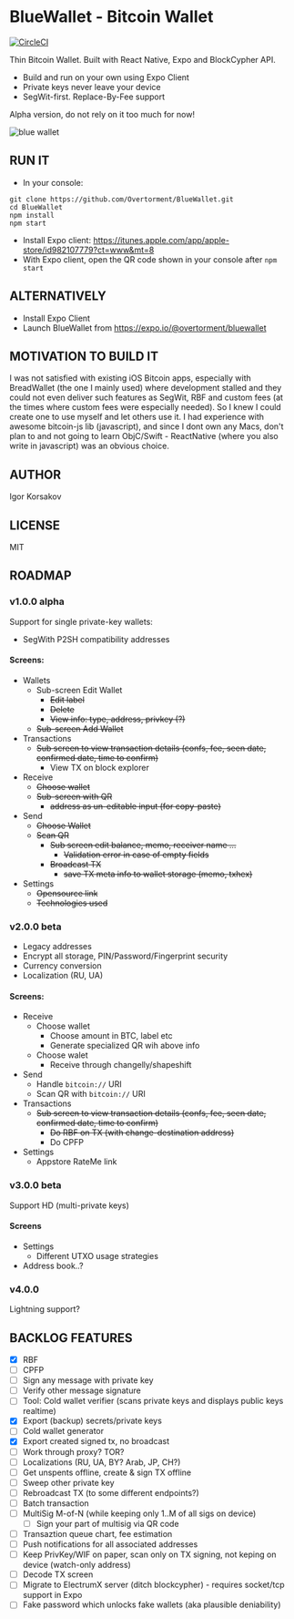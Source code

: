 # BlueWallet - Bitcoin Wallet

[![CircleCI](https://circleci.com/gh/Overtorment/BlueWallet.svg?style=svg)](https://circleci.com/gh/Overtorment/BlueWallet)

Thin Bitcoin Wallet.
Built with React Native, Expo and BlockCypher API.

* Build and run on your own using Expo Client
* Private keys never leave your device
* SegWit-first. Replace-By-Fee support

Alpha version, do not rely on it too much for now! 

![blue wallet](https://raw.githubusercontent.com/Overtorment/BlueWallet/master/gif.gif  "Blue Wallet screenshots gif")




## RUN IT

* In your console:

```
git clone https://github.com/Overtorment/BlueWallet.git
cd BlueWallet
npm install
npm start
``` 

* Install Expo client: https://itunes.apple.com/app/apple-store/id982107779?ct=www&mt=8
* With Expo client, open the QR code shown in your console after `npm start`

## ALTERNATIVELY

* Install Expo Client
* Launch BlueWallet from https://expo.io/@overtorment/bluewallet

## MOTIVATION TO BUILD IT

I was not satisfied with existing iOS Bitcoin apps, especially with BreadWallet (the one I mainly used) where development stalled and they could not even deliver such features as SegWit, RBF and custom fees (at the times where custom fees were especially needed).
So I knew I could create one to use myself and let others use it.
I had experience with awesome bitcoin-js lib (javascript), and since I dont own any Macs, don't plan to and not going to learn ObjC/Swift - ReactNative (where you also write in javascript) was an obvious choice.


## AUTHOR

Igor Korsakov

## LICENSE

MIT


## ROADMAP

### v1.0.0 alpha

Support for single private-key wallets:

* SegWith P2SH compatibility addresses

#### Screens:
 
* Wallets
    * Sub-screen Edit Wallet
        * ~~Edit label~~
        * ~~Delete~~
        * ~~View info: type, address, privkey (?)~~
    * ~~Sub-screen Add Wallet~~
* Transactions
    * ~~Sub screen to view transaction details (confs, fee, seen date, confirmed date, time to confirm)~~
        * View TX on block explorer
* Receive 
    * ~~Choose wallet~~
    * ~~Sub-screen with QR~~
        * ~~address as un-editable input (for copy-paste)~~
* Send
    * ~~Choose Wallet~~
    * ~~Scan QR~~
        * ~~Sub screen edit balance, memo, receiver name ...~~
            * ~~Validation error in case of empty fields~~
        * ~~Broadcast TX~~
            * ~~save TX meta info to wallet storage (memo, txhex)~~
* Settings
    * ~~Opensource link~~    
    * ~~Technologies used~~


### v2.0.0 beta

* Legacy addresses
* Encrypt all storage, PIN/Password/Fingerprint security
* Currency conversion
* Localization (RU, UA)

#### Screens:

* Receive
    * Choose wallet 
        * Choose amount in BTC, label etc
        * Generate specialized QR wih above info
    * Choose walet
        * Receive through changelly/shapeshift
* Send    
    * Handle `bitcoin://` URI
    * Scan QR with `bitcoin://` URI
* Transactions
    * ~~Sub screen to view transaction details (confs, fee, seen date, confirmed date, time to confirm)~~
        * ~~Do RBF on TX (with change-destination address)~~
        * Do CPFP
* Settings
    * Appstore RateMe link

### v3.0.0 beta

Support HD (multi-private keys)

#### Screens

* Settings
    * Different UTXO usage strategies
* Address book..?

### v4.0.0

Lightning support?


## BACKLOG FEATURES

* [x] RBF
* [ ] CPFP
* [ ] Sign any message with private key
* [ ] Verify other message signature
* [ ] Tool: Cold wallet verifier (scans private keys and displays public keys realtime)
* [x] Export (backup) secrets/private keys
* [ ] Cold wallet generator
* [x] Export created signed tx, no broadcast 
* [ ] Work through proxy? TOR?
* [ ] Localizations (RU, UA, BY? Arab, JP, CH?)
* [ ] Get unspents offline, create & sign TX offline
* [ ] Sweep other private key
* [ ] Rebroadcast TX (to some different endpoints?)
* [ ] Batch transaction
* [ ] MultiSig M-of-N  (while keeping only 1..M of all sigs on device)
    * [ ] Sign your part of multisig via QR code
* [ ] Transaztion queue chart, fee estimation
* [ ] Push notifications for all associated addresses
* [ ] Keep PrivKey/WIF on paper, scan only on TX signing, not keping on device (watch-only address)
* [ ] Decode TX screen
* [ ] Migrate to ElectrumX server (ditch blockcypher) - requires socket/tcp support in Expo
* [ ] Fake password which unlocks fake wallets (aka plausible deniability)
